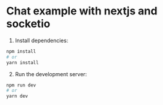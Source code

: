 # Chat example with nextjs and socketio

1. Install dependencies:

```bash
npm install
# or
yarn install
```

2. Run the development server:

```bash
npm run dev
# or
yarn dev
